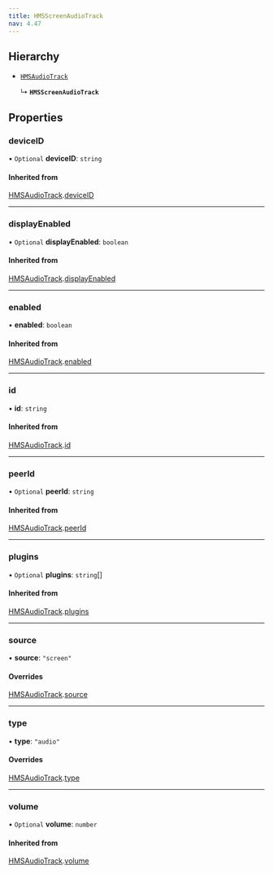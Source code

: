 ```yaml
---
title: HMSScreenAudioTrack
nav: 4.47
---
```


## Hierarchy

- [`HMSAudioTrack`](/api-reference/javascript/v2/interfaces/HMSAudioTrack)

  ↳ **`HMSScreenAudioTrack`**

## Properties

### deviceID

• `Optional` **deviceID**: `string`

#### Inherited from

[HMSAudioTrack](/api-reference/javascript/v2/interfaces/HMSAudioTrack).[deviceID](/api-reference/javascript/v2/interfaces/HMSAudioTrack#deviceid)

---

### displayEnabled

• `Optional` **displayEnabled**: `boolean`

#### Inherited from

[HMSAudioTrack](/api-reference/javascript/v2/interfaces/HMSAudioTrack).[displayEnabled](/api-reference/javascript/v2/interfaces/HMSAudioTrack#displayenabled)

---

### enabled

• **enabled**: `boolean`

#### Inherited from

[HMSAudioTrack](/api-reference/javascript/v2/interfaces/HMSAudioTrack).[enabled](/api-reference/javascript/v2/interfaces/HMSAudioTrack#enabled)

---

### id

• **id**: `string`

#### Inherited from

[HMSAudioTrack](/api-reference/javascript/v2/interfaces/HMSAudioTrack).[id](/api-reference/javascript/v2/interfaces/HMSAudioTrack#id)

---

### peerId

• `Optional` **peerId**: `string`

#### Inherited from

[HMSAudioTrack](/api-reference/javascript/v2/interfaces/HMSAudioTrack).[peerId](/api-reference/javascript/v2/interfaces/HMSAudioTrack#peerid)

---

### plugins

• `Optional` **plugins**: `string`[]

#### Inherited from

[HMSAudioTrack](/api-reference/javascript/v2/interfaces/HMSAudioTrack).[plugins](/api-reference/javascript/v2/interfaces/HMSAudioTrack#plugins)

---

### source

• **source**: `"screen"`

#### Overrides

[HMSAudioTrack](/api-reference/javascript/v2/interfaces/HMSAudioTrack).[source](/api-reference/javascript/v2/interfaces/HMSAudioTrack#source)

---

### type

• **type**: `"audio"`

#### Overrides

[HMSAudioTrack](/api-reference/javascript/v2/interfaces/HMSAudioTrack).[type](/api-reference/javascript/v2/interfaces/HMSAudioTrack#type)

---

### volume

• `Optional` **volume**: `number`

#### Inherited from

[HMSAudioTrack](/api-reference/javascript/v2/interfaces/HMSAudioTrack).[volume](/api-reference/javascript/v2/interfaces/HMSAudioTrack#volume)
